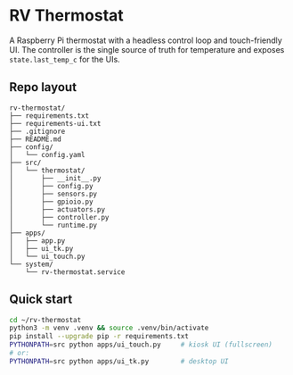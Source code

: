 # RV Thermostat

A Raspberry Pi thermostat with a headless control loop and touch-friendly UI. The controller is the single source of truth for temperature and exposes `state.last_temp_c` for the UIs.

## Repo layout
```text
rv-thermostat/
├── requirements.txt
├── requirements-ui.txt
├── .gitignore
├── README.md
├── config/
│   └── config.yaml
├── src/
│   └── thermostat/
│       ├── __init__.py
│       ├── config.py
│       ├── sensors.py
│       ├── gpioio.py
│       ├── actuators.py
│       ├── controller.py
│       └── runtime.py
├── apps/
│   ├── app.py
│   ├── ui_tk.py
│   └── ui_touch.py
└── system/
    └── rv-thermostat.service
```
## Quick start
```bash
cd ~/rv-thermostat
python3 -m venv .venv && source .venv/bin/activate
pip install --upgrade pip -r requirements.txt
PYTHONPATH=src python apps/ui_touch.py     # kiosk UI (fullscreen)
# or:
PYTHONPATH=src python apps/ui_tk.py        # desktop UI
```

